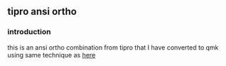 ## tipro ansi ortho

### introduction

this is an ansi ortho combination from tipro that I have converted to qmk using same technique as [here](https://mlego.elena.space/tipro8x16/)
